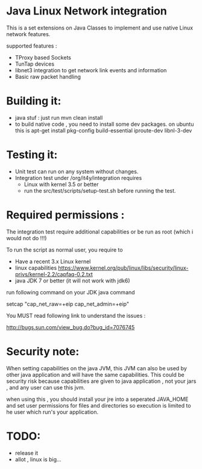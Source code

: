 Java Linux Network integration
========================

This is a set extensions on Java Classes to implement and use
native Linux network features.

supported features :
* TProxy based Sockets
* TunTap devices
* libnet3 integration to get network link events and information
* Basic raw packet handling

Building it:
============
* java stuf : just run mvn clean install
* to build native code , you need to install some dev packages. on ubuntu this is
  apt-get install pkg-config build-essential iproute-dev libnl-3-dev

Testing it:
============
* Unit test can run on any system without changes.
* Integration test under /org/it4y/integration requires
  * Linux with kernel 3.5 or better
  * run the src/test/scripts/setup-test.sh before running the test.

Required permissions :
======================
The integration test require additional capabilities or be run as root (which i would not do !!!)

To run the script as normal user, you require to
 * Have a recent 3.x Linux kernel
 * linux capabilities https://www.kernel.org/pub/linux/libs/security/linux-privs/kernel-2.2/capfaq-0.2.txt
 * java JDK 7 or better (it will not work with jdk6)

run following command on your JDK java command

 setcap "cap_net_raw=+eip cap_net_admin=+eip" <path to your java executable>

You MUST read following link to understand the issues :

   http://bugs.sun.com/view_bug.do?bug_id=7076745

Security note:
==============
When setting capabilities on the java JVM, this JVM can also be used by other java application and will
have the same capabilities. This could be security risk because capabilities are given to
java application , not your jars , and any user can use this jvm.

when using this , you should install your jre into a seperated JAVA_HOME and set user permissions for files
and directories so execution is limited to he user which run's your application.


TODO:
=====
* release it
* allot , linux is big...
